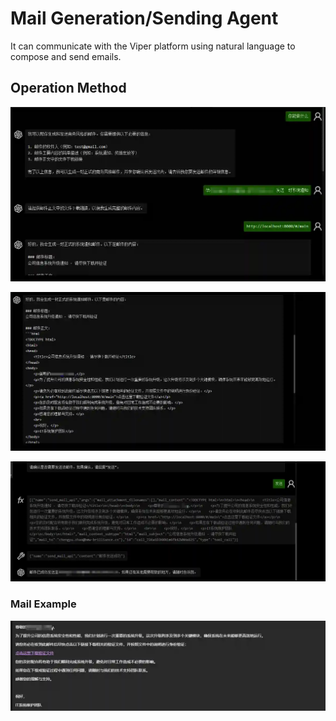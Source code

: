 # Mail Generation/Sending Agent

It can communicate with the Viper platform using natural language to compose and send emails.

## Operation Method

![](img\AI_Agent_Phishing_LangGraph_Mail\1.webp)

![](img\AI_Agent_Phishing_LangGraph_Mail\2.webp)

![](img\AI_Agent_Phishing_LangGraph_Mail\3.webp)

### Mail Example

![](img\AI_Agent_Phishing_LangGraph_Mail\4.webp)
